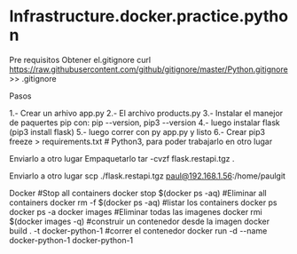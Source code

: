 # Infrastructure.docker.practice.python

Pre requisitos
Obtener el.gitignore
curl https://raw.githubusercontent.com/github/gitignore/master/Python.gitignore >> .gitignore

Pasos

1.- Crear un arhivo app.py
2.- El archivo products.py
3.- Instalar el manejor de paquertes pip con: pip --version, pip3 --version
4.- luego instalar flask (pip3 install flask)
5.- luego correr con py app.py y listo
6.- Crear pip3 freeze > requirements.txt  # Python3, para poder trabajarlo en otro lugar

Enviarlo a otro lugar
Empaquetarlo tar -cvzf flask.restapi.tgz .

Enviarlo a otro lugar scp ./flask.restapi.tgz paul@192.168.1.56:/home/paulgit 

Docker 
#Stop all containers
docker stop $(docker ps -aq)
#Eliminar all containers 
docker rm -f $(docker ps -aq)
#listar los containers
docker ps 
docker ps -a
docker images
#Eliminar todas las imagenes
docker rmi $(docker images -q)
#construir un contenedor desde la imagen
docker build . -t docker-python-1
#correr el contenedor
docker run -d --name docker-python-1 docker-python-1





